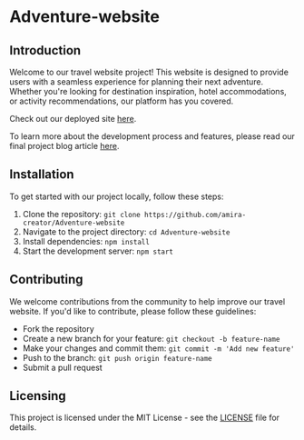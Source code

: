 # Adventure-website

## Introduction
Welcome to our travel website project! This website is designed to provide users with a seamless experience for planning their next adventure. Whether you're looking for destination inspiration, hotel accommodations, or activity recommendations, our platform has you covered.

Check out our deployed site [here](https://www.Aventurewebsite.com).

To learn more about the development process and features, please read our final project blog article [here](https://www.Adventurewebsite.com/blog).


## Installation
To get started with our project locally, follow these steps:
1. Clone the repository: `git clone https://github.com/amira-creator/Adventure-website`
2. Navigate to the project directory: `cd Adventure-website`
3. Install dependencies: `npm install`
4. Start the development server: `npm start`


## Contributing
We welcome contributions from the community to help improve our travel website. If you'd like to contribute, please follow these guidelines:
- Fork the repository
- Create a new branch for your feature: `git checkout -b feature-name`
- Make your changes and commit them: `git commit -m 'Add new feature'`
- Push to the branch: `git push origin feature-name`
- Submit a pull request


## Licensing
This project is licensed under the MIT License - see the [LICENSE](LICENSE) file for details.

